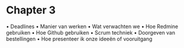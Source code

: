 # Chapter 3

•	Deadlines
•	Manier van werken
•	Wat verwachten we
•	Hoe Redmine gebruiken
•	Hoe Github gebruiken
•	Scrum techniek
•	Doorgeven van bestellingen
•	Hoe presenteer ik onze ideeën of vooruitgang
